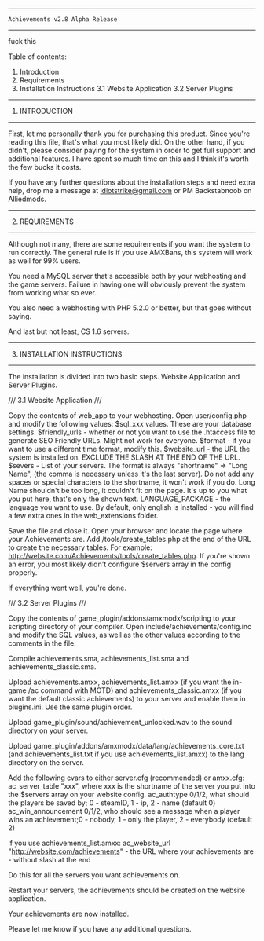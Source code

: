 
*********************************************
	Achievements v2.8 Alpha Release
*********************************************
fuck this


Table of contents:
1. Introduction
2. Requirements
3. Installation Instructions
	3.1 Website Application
	3.2 Server Plugins
  


---------------------
1. INTRODUCTION
---------------------
First, let me personally thank you for purchasing this product. Since you're reading
this file, that's what you most likely did. On the other hand, if you didn't, please
consider paying for the system in order to get full support and additional features. I have
spent so much time on this and I think it's worth the few bucks it costs.

If you have any further questions about the installation steps and need extra help, drop me a message
at idiotstrike@gmail.com or PM Backstabnoob on Alliedmods.


---------------------
2. REQUIREMENTS
---------------------
Although not many, there are some requirements if you want the system to run correctly. The general rule 
is if you use AMXBans, this system will work as well for 99% users.

You need a MySQL server that's accessible both by your webhosting and the game servers. Failure in having one
will obviously prevent the system from working what so ever.

You also need a webhosting with PHP 5.2.0 or better, but that goes without saying.

And last but not least, CS 1.6 servers.


--------------------
3. INSTALLATION INSTRUCTIONS
--------------------
The installation is divided into two basic steps. Website Application and Server Plugins.

///
3.1 Website Application
///

Copy the contents of web_app to your webhosting. Open user/config.php and modify the following values:
$sql_xxx values. These are your database settings.
$friendly_urls - whether or not you want to use the .htaccess file to generate SEO Friendly URLs. Might not work for everyone.
$format - if you want to use a different time format, modify this.
$website_url - the URL the system is installed on. EXCLUDE THE SLASH AT THE END OF THE URL.
$severs - List of your servers. The format is always "shortname" => "Long Name", (the comma is necessary unless it's the last server).
	Do not add any spaces or special characters to the shortname, it won't work if you do. Long Name shouldn't be too long,
	it couldn't fit on the page. It's up to you what you put here, that's only the shown text.
LANGUAGE_PACKAGE - the language you want to use. By default, only english is installed - you will find a few extra ones in the web_extensions folder.

Save the file and close it. Open your browser and locate the page where your Achievements are. Add /tools/create_tables.php at the end of the URL to create
the necessary tables. For example: http://website.com/Achievements/tools/create_tables.php. If you're shown an error, you most likely didn't configure $servers 
array in the config properly.

If everything went well, you're done.

///
3.2 Server Plugins
///

Copy the contents of game_plugin/addons/amxmodx/scripting to your scripting directory of your compiler. Open include/achievements/config.inc and modify 
the SQL values, as well as the other values according to the comments in the file.

Compile achievements.sma, achievements_list.sma and achievements_classic.sma.

Upload achievements.amxx, achievements_list.amxx (if you want the in-game /ac command with MOTD) and 
achievements_classic.amxx (if you want the default classic achievements) to your server and enable them in plugins.ini. Use the same plugin order.

Upload game_plugin/sound/achievement_unlocked.wav to the sound directory on your server.

Upload game_plugin/addons/amxmodx/data/lang/achievements_core.txt (and achievements_list.txt if you use achievements_list.amxx) 
to the lang directory on the server.

Add the following cvars to either server.cfg (recommended) or amxx.cfg:
ac_server_table "xxx", where xxx is the shortname of the server you put into the $servers array on your website config.
ac_authtype 0/1/2, what should the players be saved by; 0 - steamID, 1 - ip, 2 - name (default 0)
ac_win_announcement 0/1/2, who should see a message when a player wins an achievement;0 - nobody, 1 - only the player, 2 - everybody (default 2)

if you use achievements_list.amxx:
ac_website_url "http://website.com/achievements" - the URL where your achievements are - without slash at the end

Do this for all the servers you want achievements on.

Restart your servers, the achievements should be created on the website application.


Your achievements are now installed.


Please let me know if you have any additional questions.